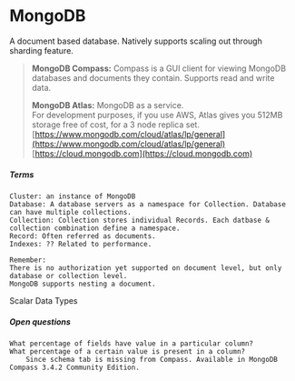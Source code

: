 # MongoDB

A document based database. Natively supports scaling out through sharding feature.

> **MongoDB Compass:** Compass is a GUI client for viewing MongoDB databases and documents they contain. Supports read and write data.
>
> **MongoDB Atlas:** MongoDB as a service.  
> For development purposes, if you use AWS, Atlas gives you 512MB storage free of cost, for a 3 node replica set.  
> [https://www.mongodb.com/cloud/atlas/lp/general](https://www.mongodb.com/cloud/atlas/lp/general)  
> [https://cloud.mongodb.com](https://cloud.mongodb.com)

##### Terms

```
Cluster: an instance of MongoDB
Database: A database servers as a namespace for Collection. Database can have multiple collections.
Collection: Collection stores individual Records. Each datbase & collection combination define a namespace.
Record: Often referred as documents.
Indexes: ?? Related to performance.

Remember:
There is no authorization yet supported on document level, but only database or collection level.
MongoDB supports nesting a document.
```

Scalar Data Types

##### Open questions

```
What percentage of fields have value in a particular column?
What percentage of a certain value is present in a column?
    Since schema tab is missing from Compass. Available in MongoDB Compass 3.4.2 Community Edition.
```



